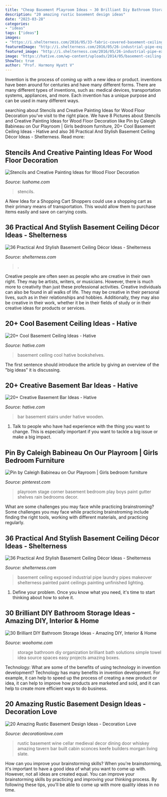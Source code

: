 ```yaml
---
title: "Cheap Basement Playroom Ideas ~ 30 Brilliant Diy Bathroom Storage Ideas"
description: "20 amazing rustic basement design ideas"
date: "2023-03-28"
categories:
- "ideas"
tags: ["ideas"]
images:
- "https://i.shelterness.com/2016/05/33-fabric-covered-basement-ceiling.jpg"
featuredImage: "http://i.shelterness.com/2016/05/26-industrial-pipe-exposed-basement-ceiling.jpg"
featured_image: "http://i.shelterness.com/2016/05/26-industrial-pipe-exposed-basement-ceiling.jpg"
image: "https://hative.com/wp-content/uploads/2014/05/basement-ceiling-ideas/20-black-basement-bookshelves.jpg"
ShowToc: true
author: "Prof. Harmony Hyatt V"
---
```



Invention is the process of coming up with a new idea or product. inventions have been around for centuries and have many different forms. There are many different types of inventions, such as: medical devices, transportation systems, appliances, and more. Each invention has a unique purpose and can be used in many different ways.

	

		
searching about Stencils and Creative Painting Ideas for Wood Floor Decoration you've visit to the right place. We have 8 Pictures about Stencils and Creative Painting Ideas for Wood Floor Decoration like Pin by Caleigh Babineau on Our Playroom | Girls bedroom furniture, 20+ Cool Basement Ceiling Ideas - Hative and also 36 Practical And Stylish Basement Ceiling Décor Ideas - Shelterness. Read more:
		
    
## Stencils And Creative Painting Ideas For Wood Floor Decoration

<img loading=lazy src="https://www.lushome.com/wp-content/uploads/2013/08/paint-decorating-ideas-wooden-floor-decoration-20.jpg" onerror="this.onerror=null;this.src='https://tse3.mm.bing.net/th?id=OIP.o5R5oeAeBqqedomSo5zyTgHaJ9&amp;pid=15.1';" alt="Stencils and Creative Painting Ideas for Wood Floor Decoration">

_Source: lushome.com_

>stencils. 

	

A New Idea for a Shopping Cart
Shoppers could use a shopping cart as their primary means of transportation. This would allow them to purchase items easily and save on carrying costs.

    
## 36 Practical And Stylish Basement Ceiling Décor Ideas - Shelterness

<img loading=lazy src="https://i.shelterness.com/2016/05/33-fabric-covered-basement-ceiling.jpg" onerror="this.onerror=null;this.src='https://tse3.mm.bing.net/th?id=OIP.dqvFcMqPfG_0j3IfepZz5AHaLE&amp;pid=15.1';" alt="36 Practical And Stylish Basement Ceiling Décor Ideas - Shelterness">

_Source: shelterness.com_

>. 

	

Creative people are often seen as people who are creative in their own right. They may be artists, writers, or musicians. However, there is much more to creativity than just these professional activities. Creative individuals can also be found in all walks of life. They may be creative in their personal lives, such as in their relationships and hobbies. Additionally, they may also be creative in their work, whether it be in their fields of study or in their creative ideas for products or services.

    
## 20+ Cool Basement Ceiling Ideas - Hative

<img loading=lazy src="https://hative.com/wp-content/uploads/2014/05/basement-ceiling-ideas/20-black-basement-bookshelves.jpg" onerror="this.onerror=null;this.src='https://tse1.mm.bing.net/th?id=OIP.-9224jOK8WW_k0AQv5mATwHaGz&amp;pid=15.1';" alt="20+ Cool Basement Ceiling Ideas - Hative">

_Source: hative.com_

>basement ceiling cool hative bookshelves. 

	

The first sentence should introduce the article by giving an overview of the "big ideas" it is discussing.

    
## 20+ Creative Basement Bar Ideas - Hative

<img loading=lazy src="https://hative.com/wp-content/uploads/2014/05/basement-bar-ideas/20-wooden-bar-under-stairs.jpg" onerror="this.onerror=null;this.src='https://tse3.mm.bing.net/th?id=OIP.RjDDXUzF_YOtqZn-EbjR0QHaLI&amp;pid=15.1';" alt="20+ Creative Basement Bar Ideas - Hative">

_Source: hative.com_

>bar basement stairs under hative wooden. 

	

1. Talk to people who have had experience with the thing you want to change. This is especially important if you want to tackle a big issue or make a big impact.

    
## Pin By Caleigh Babineau On Our Playroom | Girls Bedroom Furniture

<img loading=lazy src="https://i.pinimg.com/736x/1d/47/e3/1d47e3e77eff023cce16438c59e6ee08--playroom-stage-kids-stage.jpg" onerror="this.onerror=null;this.src='https://tse3.mm.bing.net/th?id=OIP.qMogipnUBl_Xu-3bmWRLgQHaJ3&amp;pid=15.1';" alt="Pin by Caleigh Babineau on Our Playroom | Girls bedroom furniture">

_Source: pinterest.com_

>playroom stage corner basement bedroom play boys paint gutter shelves rain bedrooms decor. 

	

What are some challenges you may face while practicing brainstroming?
Some challenges you may face while practicing brainstroming include finding the right tools, working with different materials, and practicing regularly.

    
## 36 Practical And Stylish Basement Ceiling Décor Ideas - Shelterness

<img loading=lazy src="http://i.shelterness.com/2016/05/26-industrial-pipe-exposed-basement-ceiling.jpg" onerror="this.onerror=null;this.src='https://tse1.mm.bing.net/th?id=OIP.osE7ebNhC9PPGOQDZKapDQHaKs&amp;pid=15.1';" alt="36 Practical And Stylish Basement Ceiling Décor Ideas - Shelterness">

_Source: shelterness.com_

>basement ceiling exposed industrial pipe laundry pipes makeover shelterness painted paint ceilings painting unfinished lighting. 

	

1. Define your problem. Once you know what you need, it's time to start thinking about how to solve it. 

    
## 30 Brilliant DIY Bathroom Storage Ideas - Amazing DIY, Interior &amp; Home

<img loading=lazy src="http://www.woohome.com/wp-content/uploads/2013/11/diy-bathroom-storage-ideas-10.jpg" onerror="this.onerror=null;this.src='https://tse1.mm.bing.net/th?id=OIP.eDQrBpgiEROAvGKM8EPjCwHaJ4&amp;pid=15.1';" alt="30 Brilliant DIY Bathroom Storage Ideas - Amazing DIY, Interior &amp; Home">

_Source: woohome.com_

>storage bathroom diy organization brilliant bath solutions simple towel idea source spaces easy projects amazing boxes. 

	

Technology: What are some of the benefits of using technology in invention development?
Technology has many benefits in invention development. For example, it can help to speed up the process of creating a new product or idea, it can help to improve how products are marketed and sold, and it can help to create more efficient ways to do business.

    
## 20 Amazing Rustic Basement Design Ideas - Decoration Love

<img loading=lazy src="http://www.decorationlove.com/wp-content/uploads/2016/06/Delightful-Rustic-Basement-Design.jpg" onerror="this.onerror=null;this.src='https://tse3.mm.bing.net/th?id=OIP.UhphHAwaIa2olzODyDxEjgHaLH&amp;pid=15.1';" alt="20 Amazing Rustic Basement Design Ideas - Decoration Love">

_Source: decorationlove.com_

>rustic basement wine cellar medieval decor dining door whiskey amazing tavern bar built cabin sconces keefe builders morgan living slate. 

	

How can you improve your brainstorming skills?
When you're brainstorming, it's important to have a good idea of what you want to come up with. However, not all ideas are created equal. You can improve your brainstorming skills by practicing and improving your thinking process. By following these tips, you'll be able to come up with more quality ideas in no time.

